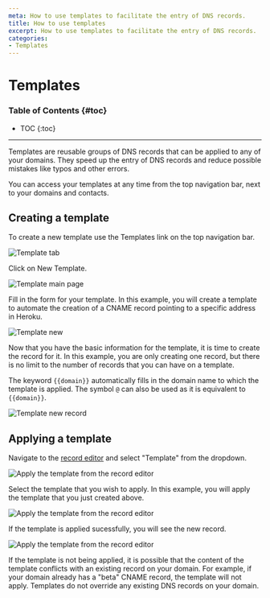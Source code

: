 ```yaml
---
meta: How to use templates to facilitate the entry of DNS records.
title: How to use templates
excerpt: How to use templates to facilitate the entry of DNS records.
categories:
- Templates
---
```


# Templates

### Table of Contents {#toc}

* TOC
{:toc}

---

Templates are reusable groups of DNS records that can be applied to any of your domains. They speed up the entry of DNS records and reduce possible mistakes like typos and other errors.

You can access your templates at any time from the top navigation bar, next to your domains and contacts.


## Creating a template

To create a new template use the <label>Templates</label> link on the top navigation bar.

![Template tab](/files/templates-tab.png)

Click on <label>New Template</label>.

![Template main page](/files/template-main-page.png)

Fill in the form for your template. In this example,  you will create a template to automate the creation of a CNAME record pointing to a specific address in Heroku.

![Template new](/files/template-new.png)

Now that you have the basic information for the template, it is time to create the record for it. In this example, you are only creating one record, but there is no limit to the number of records that you can have on a template.

The keyword `{{domain}}` automatically fills in the domain name to which the template is applied. The symbol `@` can also be used as it is equivalent to `{{domain}}`.

![Template new record](/files/template-new-record.png)


## Applying a template

Navigate to the [record editor](/articles/record-editor) and select "Template" from the dropdown.

![Apply the template from the record editor](/files/template-apply-template.png)

Select the template that you wish to apply. In this example, you will apply the template that you just created above.

![Apply the template from the record editor](/files/template-select-template.png)

If the template is applied sucessfully, you will see the new record.

![Apply the template from the record editor](/files/template-record-created.png)

If the template is not being applied, it is possible that the content of the template conflicts with an existing record on your domain. For example, if your domain already has a "beta" CNAME record, the template will not apply. Templates do not override any existing DNS records on your domain.
